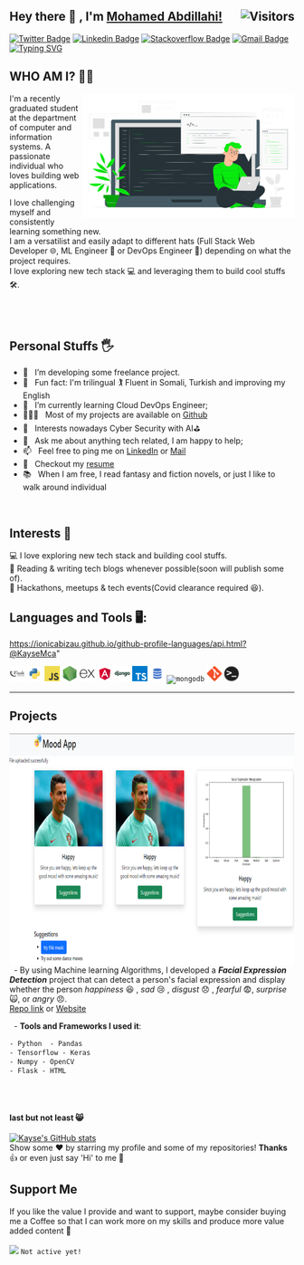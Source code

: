 ## Hey there 👋 , I'm [Mohamed Abdillahi!](https://github.com/KayseMca/)  <a align='right' href='https://visitor-badge-reloaded.herokuapp.com/badge?page_id=KayseMca'><img align='right' alt="Visitors"  src="https://visitor-badge-reloaded.herokuapp.com/badge?page_id=KayseMca"  height='25px'/></a>  
 

[![Twitter Badge](https://img.shields.io/badge/-@KayseMca-1ca0f1?style=flat-square&labelColor=1ca0f1&logo=twitter&logoColor=white&link=https://twitter.com/KayseMca)](https://twitter.com/KayseMca) [![Linkedin Badge](https://img.shields.io/badge/-mohamedabdillahi3-blue?style=flat-square&logo=Linkedin&logoColor=white&link=https://www.linkedin.com/in/mohamedabdillahi3/)](https://www.linkedin.com/in/mohamedabdillahi3/) [![Stackoverflow Badge](https://img.shields.io/badge/-@KayseMca-03a57a?style=flat-square&labelColor=000000&logo=stackoverflow&link=https://stackoverflow.com/users/7930234/kaysemca?tab=profile)](https://stackoverflow.com/users/7930234/kaysemca?tab=profile)
[![Gmail Badge](https://img.shields.io/badge/-mohamed_m.c.a-c14438?style=flat-square&logo=Instagram&logoColor=white&link=https://www.instagram.com/mohamed_m.c.a/)](https://www.instagram.com/mohamed_m.c.a/) [![Typing SVG](https://readme-typing-svg.herokuapp.com/?color=6BF736&size=18&lines=I'M+Mohamed+Abdillahi(KayseMca)+🎂;Welcome+to+my+World!🐈)](https://git.io/typing-svg)

## WHO AM I? :superhero_man:
<img align="right" height="220" width="375" alt="" src="./img/Code typing-pana.svg" />
I'm a recently graduated student at the department of computer and information systems. A passionate individual who loves building web applications.

I love challenging myself and consistently learning something new.    
I am a versatilist and easily adapt to different hats (Full Stack Web Developer 🌐, ML Engineer 🤖 or DevOps Engineer 🎨) depending on what the project requires.   
I love exploring new tech stack 💻 and leveraging them to build cool stuffs 🛠️.
<br>
<br>
<br>
<br>
## Personal Stuffs 🖐️
- 🔭 &nbsp; I’m developing some freelance project.  
- 🤝 &nbsp; Fun fact: I'm trilingual 🏌️ Fluent in Somali, Turkish and improving my English
- 🌱 &nbsp; I’m currently learning Cloud DevOps Engineer; 
- 👨🏻‍💻 &nbsp; Most of my projects are available on [Github](https://github.com/KayseMca?tab=repositories)
- 🎨 &nbsp; Interests nowadays Cyber Security with AI⛳
- 💬 &nbsp; Ask me about anything tech related, I am happy to help;
- 📫 &nbsp; Feel free to ping me on [LinkedIn](https://www.linkedin.com/in/mohamedabdillahi3/) or [Mail](mailto:madadmca04@gmail.com)
- 📝 &nbsp; Checkout my [resume](https://drive.google.com/file/d/16l1NxyaHnNCraW7Mu7dkUn-f7XHVtIWd/view?usp=sharing)
- 📚 &nbsp; When I am free, I read fantasy and fiction novels, or just I like to walk around individual

<br>

## Interests 🤟

💻   I love exploring new tech stack and building cool stuffs.  
📰   Reading & writing tech blogs whenever possible(soon will publish some of).  
🍕   Hackathons, meetups & tech events(Covid clearance required 😆).


## Languages and Tools 🖥️:   


 https://ionicabizau.github.io/github-profile-languages/api.html?@KayseMca"

<!-- <iframe width="600" height="600" src="https://ionicabizau.github.io/github-profile-languages/api.html?@KayseMca" frameborder="0"></iframe> -->

<code><img height="27" src="https://raw.githubusercontent.com/github/explore/80688e429a7d4ef2fca1e82350fe8e3517d3494d/topics/flask/flask.png" alt="flask"></code>
<code><img height="27" src="https://raw.githubusercontent.com/github/explore/80688e429a7d4ef2fca1e82350fe8e3517d3494d/topics/python/python.png" alt="python"></code>
<code><img height="27" src="https://raw.githubusercontent.com/github/explore/80688e429a7d4ef2fca1e82350fe8e3517d3494d/topics/javascript/javascript.png" alt="javascript"></code>
<code><img height="27" src="https://raw.githubusercontent.com/github/explore/80688e429a7d4ef2fca1e82350fe8e3517d3494d/topics/nodejs/nodejs.png" alt="nodejs"></code>
<code><img height="27" src="https://raw.githubusercontent.com/devicons/devicon/master/icons/express/express-original.svg" alt="expressjs"></code>
<code><img height="27" src="https://raw.githubusercontent.com/github/explore/80688e429a7d4ef2fca1e82350fe8e3517d3494d/topics/angular/angular.png" alt="angular"></code>
<code><img height="27" src="https://raw.githubusercontent.com/github/explore/80688e429a7d4ef2fca1e82350fe8e3517d3494d/topics/django/django.png" alt="django"></code>
<code><img height="27" src="https://raw.githubusercontent.com/github/explore/80688e429a7d4ef2fca1e82350fe8e3517d3494d/topics/typescript/typescript.png" alt="typescript"></code>
<code><img height="27" src="https://raw.githubusercontent.com/github/explore/80688e429a7d4ef2fca1e82350fe8e3517d3494d/topics/sql/sql.png" alt="sql"></code>
<code><img height="27" src="https://encrypted-tbn0.gstatic.com/images?q=tbn%3AANd9GcSTTzPAw-55ssm1Im594xYZ9eRQu2JylrkYLg&usqp=CAU" alt="mongodb"></code>
<code><img height="27" src="https://raw.githubusercontent.com/devicons/devicon/master/icons/git/git-original.svg" alt="git"></code>
<code><img height="27" src="https://raw.githubusercontent.com/github/explore/80688e429a7d4ef2fca1e82350fe8e3517d3494d/topics/terminal/terminal.png" alt="terminal"></code>

---  

## Projects
<p>
  <img width="580" align="left" height="410" src="./img/facedetect.png?raw=true">
</p>   
<br>
<br>   
<br>   

  

&nbsp; - By using Machine learning Algorithms, I developed a **_Facial Expression Detection_** project that can detect a person's facial expression and display whether the person _happiness_ 😆 , _sad_ 😢 , _disgust_ 😞 , _fearful_ 😨, _surprise_ 🙀, or _angry_ 😠.   
[Repo link](https://github.com/KayseMca/facedetectingapp) or [Website](https://detectingface.herokuapp.com/)

&nbsp; - **Tools and Frameworks I used it**:   

    - Python  - Pandas
    - Tensorflow - Keras
    - Numpy - OpenCV
    - Flask - HTML

<br>
<br>   

#### last but not least 😸

[![Kayse's GitHub stats](https://github-readme-stats.vercel.app/api?username=KayseMca)](https://github.com/KayseMca/github-readme-stats)   
Show some ❤️ by starring my profile and some of my repositories! **Thanks** 👍 or even just say 'Hi' to me 🤩

## Support Me

If you like the value I provide and want to support, maybe consider buying me a Coffee so that I can work more on my skills and produce more value added content 🙌
<br><br>
<a href="https://www.buymeacoffee.com/KayseMca"><img height="40" src="https://img.buymeacoffee.com/button-api/?text=Buy me a Coffee&emoji=☕&slug=KayseMca&button_colour=FFDD00&font_colour=000000&font_family=Arial&outline_colour=000000&coffee_colour=ffffff"></a>  <code>Not active yet!</code>
